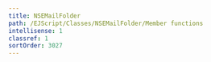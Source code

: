 ```yaml
---
title: NSEMailFolder
path: /EJScript/Classes/NSEMailFolder/Member functions
intellisense: 1
classref: 1
sortOrder: 3027
---
```





